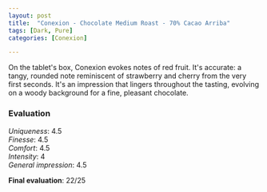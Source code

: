 ```yaml
---
layout: post
title:  "Conexion - Chocolate Medium Roast - 70% Cacao Arriba"
tags: [Dark, Pure] 
categories: [Conexion]

---
```



On the tablet's box, Conexion evokes notes of red fruit. It's accurate: a tangy, rounded note reminiscent of strawberry and cherry from the very first seconds. It's an impression that lingers throughout the tasting, evolving on a woody background for a fine, pleasant chocolate.


### Evaluation

_Uniqueness_: 4.5  
_Finesse_: 4.5  
_Comfort_: 4.5  
_Intensity_: 4  
_General impression_: 4.5

**Final evaluation**: 22/25